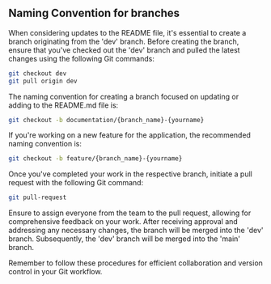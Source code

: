 ## Naming Convention for branches

When considering updates to the README file, it's essential to create a branch originating from the 'dev' branch. Before creating the branch, ensure that you've checked out the 'dev' branch and pulled the latest changes using the following Git commands:

```bash
git checkout dev
git pull origin dev
```

The naming convention for creating a branch focused on updating or adding to the README.md file is:

```bash
git checkout -b documentation/{branch_name}-{yourname}
```

If you're working on a new feature for the application, the recommended naming convention is:

```bash
git checkout -b feature/{branch_name}-{yourname}
```

Once you've completed your work in the respective branch, initiate a pull request with the following Git command:

```bash
git pull-request
```

Ensure to assign everyone from the team to the pull request, allowing for comprehensive feedback on your work. After receiving approval and addressing any necessary changes, the branch will be merged into the 'dev' branch. Subsequently, the 'dev' branch will be merged into the 'main' branch.

Remember to follow these procedures for efficient collaboration and version control in your Git workflow.
